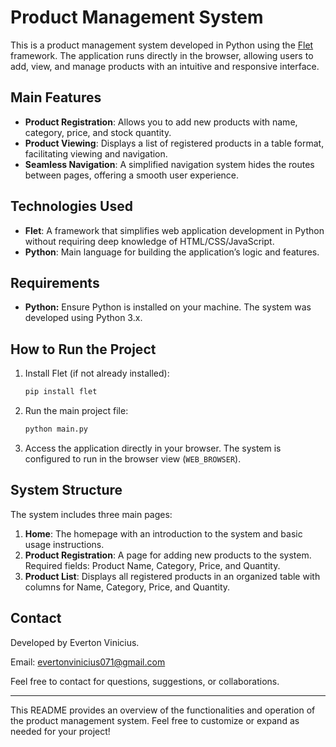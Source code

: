 
# Product Management System

This is a product management system developed in Python using the [Flet](https://flet.dev/) framework. The application runs directly in the browser, allowing users to add, view, and manage products with an intuitive and responsive interface.

## Main Features

- **Product Registration**: Allows you to add new products with name, category, price, and stock quantity.
- **Product Viewing**: Displays a list of registered products in a table format, facilitating viewing and navigation.
- **Seamless Navigation**: A simplified navigation system hides the routes between pages, offering a smooth user experience.

## Technologies Used

- **Flet**: A framework that simplifies web application development in Python without requiring deep knowledge of HTML/CSS/JavaScript.
- **Python**: Main language for building the application’s logic and features.

## Requirements

- **Python:** Ensure Python is installed on your machine. The system was developed using Python 3.x.
  
## How to Run the Project

1. Install Flet (if not already installed):
    ```bash
    pip install flet
    ```

2. Run the main project file:
    ```bash
    python main.py
    ```

3. Access the application directly in your browser. The system is configured to run in the browser view (`WEB_BROWSER`).

## System Structure

The system includes three main pages:

1. **Home**: The homepage with an introduction to the system and basic usage instructions.
2. **Product Registration**: A page for adding new products to the system. Required fields: Product Name, Category, Price, and Quantity.
3. **Product List**: Displays all registered products in an organized table with columns for Name, Category, Price, and Quantity.

## Contact

Developed by Everton Vinicius.

Email: evertonvinicius071@gmail.com

Feel free to contact for questions, suggestions, or collaborations.

---

This README provides an overview of the functionalities and operation of the product management system. Feel free to customize or expand as needed for your project!
